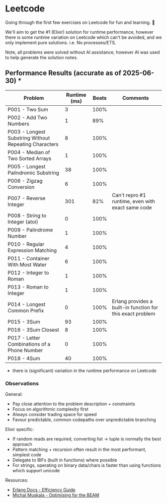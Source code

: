 # Leetcode

Going through the first few exercises on Leetcode for fun and learning. 🥳

We'll aim to get the #1 (Elixir) solution for runtime performance, however there is some runtime variation on Leetcode which can't be avoided, and we only implement pure solutions. i.e. No processes/ETS.

Note, all problems were solved without AI assistance, however AI was used to help generate the solution notes.

## Performance Results (accurate as of 2025-06-30) *

| Problem | Runtime (ms) | Beats | Comments |
|---------|--------------|-------------------------------|----------|
| P001 - Two Sum | 3 | 100% |  |
| P002 - Add Two Numbers | 1 | 89% |  |
| P003 - Longest Substring Without Repeating Characters | 8 | 100% |  |
| P004 - Median of Two Sorted Arrays | 1 | 100% |  |
| P005 - Longest Palindromic Substring | 38 | 100% |  |
| P006 - Zigzag Conversion | 6 | 100% |  |
| P007 - Reverse Integer | 301 | 82% | Can't repro #1 runtime, even with exact same code |
| P008 - String to Integer (atoi) | 0 | 100% |  |
| P009 - Palindrome Number | 1 | 100% |  |
| P010 - Regular Expression Matching | 4 | 100% |  |
| P011 - Container With Most Water | 6 | 100% |  |
| P012 - Integer to Roman | 1 | 100% |  |
| P013 - Roman to Integer | 1 | 100% |  |
| P014 - Longest Common Prefix | 0 | 100% | Erlang provides a built-in function for this exact problem |
| P015 - 3Sum | 93 | 100% |  |
| P016 - 3Sum Closest | 8 | 100% |  |
| P017 - Letter Combinations of a Phone Number | 0 | 100% |  |
| P018 - 4Sum | 40 | 100% |  |

* there is (significant) variation in the runtime performance on Leetcode

### Observations

General:

- Pay close attention to the problem description + constraints
- Focus on algorithmic complexity first
- Always consider trading space for speed
- Favour predictable, common codepaths over unpredictable branching

Elixir specific:

- If random reads are required, converting list -> tuple is normally the best approach
- Pattern matching + recursion often result in the most performant, simplest code
- Delegate to BIFs (built in functions) where possible
- For strings, operating on binary data/chars is faster than using functions which support unicode

Resources:

- [Erlang Docs - Efficiency Guide](https://www.erlang.org/doc/system/efficiency_guide.html)
- [Michal Muskala - Optimising for the BEAM](https://www.youtube.com/watch?v=iK9oxvKiN-8)
